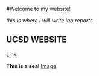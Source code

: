 #Welcome to my website!

*this is where I will write lab reports*

## UCSD WEBSITE

[Link](https://ucsd.edu/)

**This is a seal**
[Image](https://files.worldwildlife.org/wwfcmsprod/images/HERO_harbor_seal_on_ice/hero_small/41yzw17euy_Harbor_Seal_on_Ice_close_0357_6_11_07.jpg)
